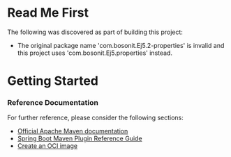 # Read Me First
The following was discovered as part of building this project:

* The original package name 'com.bosonit.Ej5.2-properties' is invalid and this project uses 'com.bosonit.Ej5.properties' instead.

# Getting Started

### Reference Documentation
For further reference, please consider the following sections:

* [Official Apache Maven documentation](https://maven.apache.org/guides/index.html)
* [Spring Boot Maven Plugin Reference Guide](https://docs.spring.io/spring-boot/docs/2.7.3/maven-plugin/reference/html/)
* [Create an OCI image](https://docs.spring.io/spring-boot/docs/2.7.3/maven-plugin/reference/html/#build-image)

